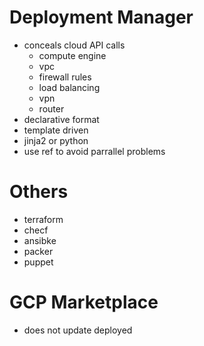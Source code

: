 # Deployment Manager
* conceals cloud API calls
  * compute engine
  * vpc
  * firewall rules
  * load balancing
  * vpn
  * router
* declarative format
* template driven
* jinja2 or python
* use ref to avoid parrallel problems

# Others
* terraform
* checf
* ansibke
* packer
* puppet

# GCP Marketplace
* does not update deployed